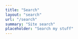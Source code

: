 ```yaml
---
title: "Search"
layout: "search"
url: "/search"
summary: "Site search"
placeholder: "Search my stuff"
---
```

